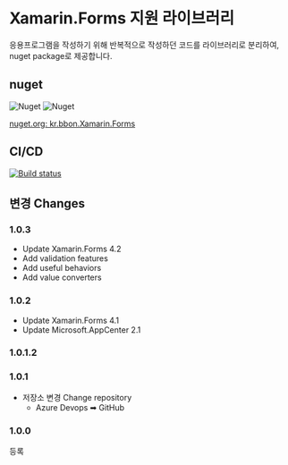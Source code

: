 # Xamarin.Forms 지원 라이브러리

응용프로그램을 작성하기 위해 반복적으로 작성하던 코드를 라이브러리로 분리하여, nuget package로 제공합니다.

## nuget

![Nuget](https://img.shields.io/nuget/dt/kr.bbon.Xamarin.Forms.svg?label=nuget) ![Nuget](https://img.shields.io/nuget/v/kr.bbon.Xamarin.Forms.svg)

[nuget.org: kr.bbon.Xamarin.Forms](https://www.nuget.org/packages/kr.bbon.Xamarin.Forms)

## CI/CD

[![Build status](https://bbon.visualstudio.com/XamarinLibrary/_apis/build/status/Build%20kr.bbon.Xamarin.Forms)](https://bbon.visualstudio.com/XamarinLibrary/_build/latest?definitionId=8)

## 변경 Changes

### 1.0.3

- Update Xamarin.Forms 4.2
- Add validation features
- Add useful behaviors
- Add value converters

### 1.0.2

- Update Xamarin.Forms 4.1 
- Update Microsoft.AppCenter 2.1

### 1.0.1.2

### 1.0.1

- 저장소 변경 Change repository
    - Azure Devops ➡ GitHub


### 1.0.0

등록
